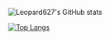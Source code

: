
![Leopard627's GitHub stats](https://github-readme-stats.vercel.app/api?username=leopard627&show_icons=true&theme=radical)


[![Top Langs](https://github-readme-stats.vercel.app/api/top-langs/?username=leopard627&layout=compact)](https://github.com/anuraghazra/github-readme-stats)
